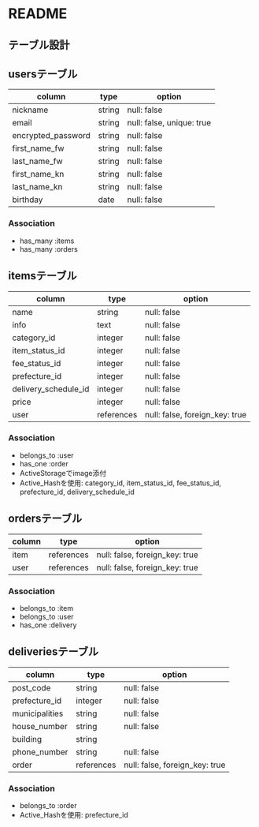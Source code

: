 # README

## テーブル設計

## usersテーブル
| column             | type   | option                    |
| ------------------ | ------ | ------------------------- |
| nickname           | string | null: false               |
| email              | string | null: false, unique: true |
| encrypted_password | string | null: false               |
| first_name_fw      | string | null: false               |
| last_name_fw       | string | null: false               |
| first_name_kn      | string | null: false               |
| last_name_kn       | string | null: false               |
| birthday           | date   | null: false               |

### Association
- has_many :items
- has_many :orders


## itemsテーブル
| column               | type       | option                         |
| -------------------- | ---------- | ------------------------------ |
| name                 | string     | null: false                    |
| info                 | text       | null: false                    |
| category_id          | integer    | null: false                    |
| item_status_id       | integer    | null: false                    |
| fee_status_id        | integer    | null: false                    |
| prefecture_id        | integer    | null: false                    |
| delivery_schedule_id | integer    | null: false                    |
| price                | integer    | null: false                    |
| user                 | references | null: false, foreign_key: true | 

### Association
- belongs_to :user
- has_one :order
- ActiveStorageでimage添付
- Active_Hashを使用: category_id, item_status_id, fee_status_id, prefecture_id, delivery_schedule_id


## ordersテーブル
| column | type       | option                         |
| ------ | ---------- | ------------------------------ |
| item   | references | null: false, foreign_key: true |
| user   | references | null: false, foreign_key: true |

### Association
- belongs_to :item
- belongs_to :user
- has_one :delivery


## deliveriesテーブル
| column         | type       | option                         |
| -------------- | ---------- | ------------------------------ |
| post_code      | string     | null: false                    |
| prefecture_id  | integer    | null: false                    |
| municipalities | string     | null: false                    |
| house_number   | string     | null: false                    |
| building       | string     |                                |
| phone_number   | string     | null: false                    |
| order          | references | null: false, foreign_key: true |


### Association
- belongs_to :order
- Active_Hashを使用: prefecture_id